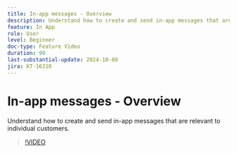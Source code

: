 ```yaml
---
title: In-app messages - Overview
description: Understand how to create and send in-app messages that are relevant to individual customers.
feature: In App
role: User
level: Beginner
doc-type: Feature Video
duration: 99
last-substantial-update: 2024-10-08
jira: KT-16310
---
```


# In-app messages - Overview

Understand how to create and send in-app messages that are relevant to individual customers.

>[!VIDEO](https://video.tv.adobe.com/v/3432677/?learn=on)
